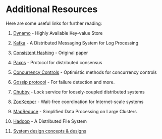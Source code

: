 Additional Resources
===

Here are some useful links for further reading:

1. [Dynamo](https://www.allthingsdistributed.com/files/amazon-dynamo-sosp2007.pdf) - Highly Available Key-value Store

2. [Kafka](http://notes.stephenholiday.com/Kafka.pdf) - A Distributed Messaging System for Log Processing

3. [Consistent Hashing](https://www.akamai.com/es/es/multimedia/documents/technical-publication/consistent-hashing-and-random-trees-distributed-caching-protocols-for-relieving-hot-spots-on-the-world-wide-web-technical-publication.pdf) - Original paper

4. [Paxos](https://www.microsoft.com/en-us/research/uploads/prod/2016/12/paxos-simple-Copy.pdf) - Protocol for distributed consensus

5. [Concurrency Controls](http://sites.fas.harvard.edu/~cs265/papers/kung-1981.pdf) - Optimistic methods for concurrency controls

6. [Gossip protocol](http://highscalability.com/blog/2011/11/14/using-gossip-protocols-for-failure-detection-monitoring-mess.html) - For failure detection and more.

7. [Chubby](http://static.googleusercontent.com/media/research.google.com/en/us/archive/chubby-osdi06.pdf) - Lock service for loosely-coupled distributed systems

8. [ZooKeeper](https://www.usenix.org/legacy/event/usenix10/tech/full_papers/Hunt.pdf) - Wait-free coordination for Internet-scale systems

9. [MapReduce](https://static.googleusercontent.com/media/research.google.com/en//archive/mapreduce-osdi04.pdf) - Simplified Data Processing on Large Clusters

10. [Hadoop](http://storageconference.us/2010/Papers/MSST/Shvachko.pdf) - A Distributed File System

11. [System design concepts & designs](https://github.com/RickSayd/navigating-system-design)
